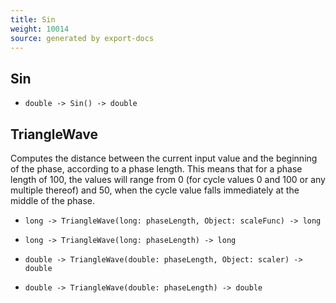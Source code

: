 ```yaml
---
title: Sin
weight: 10014
source: generated by export-docs
---
```

## Sin


- `double -> Sin() -> double`

## TriangleWave

Computes the distance between the current input value and the beginning of the phase, according to a phase length. This means that for a phase length of 100, the values will range from 0 (for cycle values 0 and 100 or any multiple thereof) and 50, when the cycle value falls immediately at the middle of the phase.

- `long -> TriangleWave(long: phaseLength, Object: scaleFunc) -> long`

- `long -> TriangleWave(long: phaseLength) -> long`

- `double -> TriangleWave(double: phaseLength, Object: scaler) -> double`

- `double -> TriangleWave(double: phaseLength) -> double`

